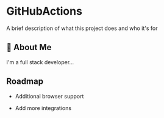 # GitHubActions

A brief description of what this project does and who it's for


## 🚀 About Me
I'm a full stack developer...


## Roadmap

- Additional browser support

- Add more integrations
